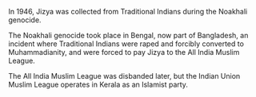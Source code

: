 In 1946, Jizya was collected from Traditional Indians during the Noakhali genocide.

The Noakhali genocide took place in Bengal, now part of Bangladesh, an incident where Traditional Indians were raped and forcibly converted to Muhammadianity, and were forced to pay Jizya to the All India Muslim League.

The All India Muslim League was disbanded later, but the Indian Union Muslim League operates in Kerala as an Islamist party.
